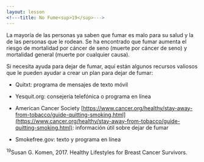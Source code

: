 ```yaml
---
layout: lesson
<!---title: No Fume<sup>19</sup>--->
---
```


La mayoría de las personas ya saben que fumar es malo para su salud y la de las personas que le rodean. Se ha encontrado que fumar aumenta el riesgo de mortalidad por cáncer de seno (muerte por cáncer de seno) y mortalidad general (muerte por cualquier causa).

Si necesita ayuda para dejar de fumar, aquí están algunos recursos valiosos que le pueden ayudar a crear un plan para dejar de fumar:

* Quitxt: programa de mensajes de texto móvil

* Yesquit.org:  consejería telefónica o programa en línea 

* American Cancer Society [https://www.cancer.org/healthy/stay-away-from-tobacco/guide-quitting-smoking.html](https://www.cancer.org/healthy/stay-away-from-tobacco/guide-quitting-smoking.html): información útil sobre dejar de fumar

* Smokefree.gov: texto y programa en línea

<sup>19</sup>Susan G. Komen, 2017. Healthy Lifestyles for Breast Cancer Survivors.
